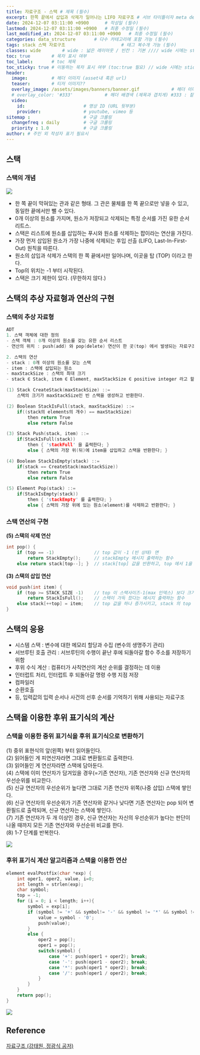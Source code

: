 ```yaml
---
title: 자료구조 - 스택 # 제목 (필수)
excerpt: 한쪽 끝에서 삽입과 삭제가 일어나는 LIFO 자료구조 # 서브 타이틀이자 meta description (필수)
date: 2024-12-07 03:11:00 +0900      # 작성일 (필수)
lastmod: 2024-12-07 03:11:00 +0900   # 최종 수정일 (필수)
last_modified_at: 2024-12-07 03:11:00 +0900   # 최종 수정일 (필수)
categories: data_structure       # 다수 카테고리에 포함 가능 (필수)
tags: stack 스택 자료구조                     # 태그 복수개 가능 (필수)
classes: wide        # wide : 넓은 레이아웃 / 빈칸 : 기본 //// wide 시에는 sticky toc 불가
toc: true        # 목차 표시 여부
toc_label:       # toc 제목
toc_sticky: true # 이동하는 목차 표시 여부 (toc:true 필요) // wide 시에는 sticky toc 불가
header: 
  image:         # 헤더 이미지 (asset내 혹은 url)
  teaser:        # 티저 이미지??
  overlay_image: /assets/images/banners/banner.gif            # 헤더 이미지 (제목과 겹치게)
  # overlay_color: '#333'            # 헤더 배경색 (제목과 겹치게) #333 : 짙은 회색 (필수)
  video:
    id:                      # 영상 ID (URL 뒷부분)
    provider:                # youtube, vimeo 등
sitemap :                    # 구글 크롤링
  changefreq : daily         # 구글 크롤링
  priority : 1.0             # 구글 크롤링
author: # 주인 외 작성자 표기 필요시
---
```

<!--postNo: 20241207_002-->

## 스택  

### 스택의 개념  

![](/assets/images/20241204_001.png)  

- 한 쪽 끝이 막혀있는 관과 같은 형태. 그 관은 물체를 한 쪽 끝으로만 넣을 수 있고, 동일한 끝에서만 뺄 수 있다.  
- 0개 이상의 원소를 가지며, 원소가 저장되고 삭제되는 특정 순서를 가진 유한 순서 리트스.  
- 스택은 리스트에 원소를 삽입하는 푸시와 원소를 삭제하는 팝이라는 연산을 가진다.  
- 가장 먼저 삽입된 원소가 가장 나중에 삭제되는 후입 선출 (LIFO, Last-In-First-Out) 원칙을 따른다.  
- 원소의 삽입과 삭제가 스택의 한 쪽 끝에서만 일어나며, 이곳을 탑 (TOP) 이라고 한다.  
- Top의 위치는 -1 부터 시작된다.  
- 스택은 크기 제한이 있다. (무한하지 않다.)  

## 스택의 추상 자료형과 연산의 구현  

### 스택의 추상 자료형  

```c
ADT
1. 스택 객체에 대한 정의
- 스택 객체 : 0개 이상의 원소를 갖는 유한 순서 리스트
- 연산의 위치 : push(add) 와 pop(delete) 연산이 한 곳(top) 에서 발생되는 자료구조

2. 스택의 연산
- stack : 0개 이상의 원소를 갖는 스택
- item : 스택에 삽입되는 원소
- maxStackSize : 스택의 최대 크기
- stack ∈ Stack, item ∈ Element, maxStackSize ∈ positive integer 라고 할 때

(1) Stack CreateStack(maxStackSize) ::=
    스택의 크기가 maxStackSize인 빈 스택을 생성하고 반환한다.

(2) Boolean StackIsFull(stack, maxStackSize) ::=
    if((stack의 elements의 개수) == maxStackSize)
        then return True
        else return False

(3) Stack Push(stack, item) ::=
    if(StackIsFull(stack))
        then { 'stackFull' 을 출력한다; }
        else { 스택의 가장 위(뒤)에 item을 삽입하고 스택을 반환한다; }

(4) Boolean StackIsEmpty(stack) ::=
    if(stack == CreateStack(maxStackSize))
        then return True
        else return False

(5) Element Pop(stack) ::=
    if(StackIsEmpty(stack))
        then { 'stackEmpty' 를 출력한다; }
        else { 스택의 가장 위에 있는 원소(element)를 삭제하고 반환한다; }
```


### 스택 연산의 구현

**(5) 스택의 삭제 연산**  

```c
int pop() {
    if (top == -1)               // top 값이 -1 (빈 상태) 면
        return StackEmpty();     // stackEmpty 메시지 출력하는 함수
    else return stack[top--]; }  // stack[top] 값을 반환하고, top 에서 1을 감소시킴
```

**(3) 스택의 삽입 연산**  

```c
void push(int item) {
    if (top >= STACK_SIZE -1)    // top 이 스택사이즈-1(max 인덱스) 보다 크거나 같다면
        return StackIsFull();    // 스택이 가득 찼다는 메시지 출력하는 함수
    else stack[++top] = item;    // top 값을 하나 증가시키고, stack 의 top 인덱스에 해당하는 주소에 item 을 저장
}
```

## 스택의 응용  

- 시스템 스택 : 변수에 대한 메모리 할당과 수집 (변수의 생명주기 관리)  
- 서브루틴 호출 관리 : 서브루틴의 수행이 끝난 후에 되돌아갈 함수 주소를 저장하기 위함  
- 후위 수식 계산 : 컴퓨터가 사칙연산의 계산 순위를 결정하는 데 이용  
- 인터럽트 처리, 인터럽트 후 되돌아갈 명령 수행 지점 저장  
- 컴파일러  
- 순환호출  
- 등, 입력값의 입력 순서나 사건의 선후 순서를 기억하기 위해 사용되는 자료구조  


## 스택을 이용한 후위 표기식의 계산  

### 스택을 이용한 중위 표기식을 후위 표기식으로 변환하기  

(1) 중위 표현식의 앞(왼쪽) 부터 읽어들인다.  
(2) 읽어들인 게 피연산자라면 그대로 변환필드로 출력한다.  
(3) 읽어들인 게 연산자라면 스택에 담아둔다.  
(4) 스택에 이미 연산자가 담겨있을 경우(=기존 연산자), 기존 연산자와 신규 연산자의 우선순위를 비교한다.  
(5) 신규 연산자의 우선순위가 높다면 그대로 기존 연산자 위쪽(나중 삽입) 스택에 쌓인다.  
(6) 신규 연산자의 우선순위가 기존 연산자와 같거나 낮다면 기존 연산자는 pop 되어 변환필드로 출력되며, 신규 연산자는 스택에 쌓인다.  
(7) 기존 연산자가 두 개 이상인 경우, 신규 연산자는 자신의 우선순위가 높다는 판단이 나올 때까지 모든 기존 연산자와 우선순위 비교를 한다.  
(8) 1-7 단계를 반복한다.  

![](/assets/images/20241204_002.png)  

### 후위 표기식 계산 알고리즘과 스택을 이용한 연산  

```c
element evalPostfix(char *exp) {
    int oper1, oper2, value, i=0;
    int length = strlen(exp);
    char symbol;
    top = -1;
    for (i = 0; i < length; i++){
        symbol = exp[i];
        if (symbol != '+' && symbol!= '-' && symbol != '*' && symbol !='/'){
            value = symbol - '0';
            push(value);
        }
        else {
            oper2 = pop();
            oper1 = pop();
            switch(symbol) {
                case '+': push(oper1 + oper2); break;
                case '-': push(oper1 - oper2); break;
                case '*': push(oper1 * oper2); break;
                case '/': push(oper1 / oper2); break;
            }
        }
    }
    return pop();
}
```

![](/assets/images/20241204_003.png)  

## Reference  

[자료구조 (강태원, 정광식 공저)](https://search.shopping.naver.com/book/catalog/41474379633)  

